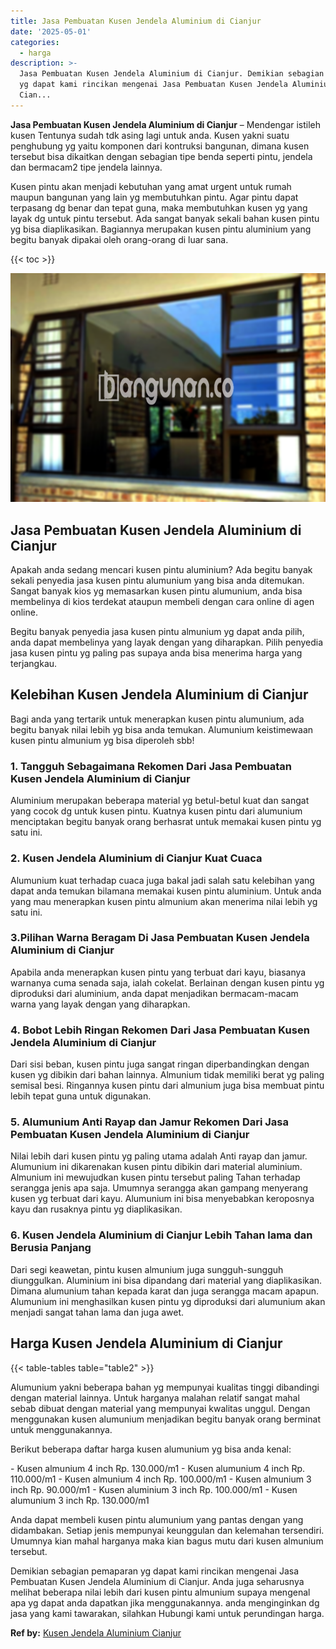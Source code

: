 ```yaml
---
title: Jasa Pembuatan Kusen Jendela Aluminium di Cianjur
date: '2025-05-01'
categories:
  - harga
description: >-
  Jasa Pembuatan Kusen Jendela Aluminium di Cianjur. Demikian sebagian pemaparan
  yg dapat kami rincikan mengenai Jasa Pembuatan Kusen Jendela Aluminium di
  Cian...
---
```


**Jasa Pembuatan Kusen Jendela Aluminium di Cianjur** – Mendengar istileh kusen Tentunya sudah tdk asing lagi untuk anda. Kusen yakni suatu penghubung yg yaitu komponen dari kontruksi bangunan, dimana kusen tersebut bisa dikaitkan dengan sebagian tipe benda seperti pintu, jendela dan bermacam2 tipe jendela lainnya.

Kusen pintu akan menjadi kebutuhan yang amat urgent untuk rumah maupun bangunan yang lain yg membutuhkan pintu. Agar pintu dapat terpasang dg benar dan tepat guna, maka membutuhkan kusen yg yang layak dg untuk pintu tersebut. Ada sangat banyak sekali bahan kusen pintu yg bisa diaplikasikan. Bagiannya merupakan kusen pintu aluminium yang begitu banyak dipakai oleh orang-orang di luar sana.

{{< toc >}}

![Jasa Pembuatan Kusen Jendela Aluminium di Cianjur](/images/harga-kusen-jendela-alumunium-11.png)

## Jasa Pembuatan Kusen Jendela Aluminium di Cianjur

Apakah anda sedang mencari kusen pintu aluminium? Ada begitu banyak sekali penyedia jasa kusen pintu alumunium yang bisa anda ditemukan. Sangat banyak kios yg memasarkan kusen pintu alumunium, anda bisa membelinya di kios terdekat ataupun membeli dengan cara online di agen online.

Begitu banyak penyedia jasa kusen pintu almunium yg dapat anda pilih, anda dapat membelinya yang layak dengan yang diharapkan. Pilih penyedia jasa kusen pintu yg paling pas supaya anda bisa menerima harga yang terjangkau.

## Kelebihan Kusen Jendela Aluminium di Cianjur

Bagi anda yang tertarik untuk menerapkan kusen pintu alumunium, ada begitu banyak nilai lebih yg bisa anda temukan. Alumunium keistimewaan kusen pintu almunium yg bisa diperoleh sbb!

### 1\. Tangguh Sebagaimana Rekomen Dari Jasa Pembuatan Kusen Jendela Aluminium di Cianjur

Aluminium merupakan beberapa material yg betul-betul kuat dan sangat yang cocok dg untuk kusen pintu. Kuatnya kusen pintu dari alumunium menciptakan begitu banyak orang berhasrat untuk memakai kusen pintu yg satu ini.

### 2\. Kusen Jendela Aluminium di Cianjur Kuat Cuaca

Alumunium kuat terhadap cuaca juga bakal jadi salah satu kelebihan yang dapat anda temukan bilamana memakai kusen pintu aluminium. Untuk anda yang mau menerapkan kusen pintu almunium akan menerima nilai lebih yg satu ini.

### 3.Pilihan Warna Beragam Di Jasa Pembuatan Kusen Jendela Aluminium di Cianjur

Apabila anda menerapkan kusen pintu yang terbuat dari kayu, biasanya warnanya cuma senada saja, ialah cokelat. Berlainan dengan kusen pintu yg diproduksi dari aluminium, anda dapat menjadikan bermacam-macam warna yang layak dengan yang diharapkan.

### 4\. Bobot Lebih Ringan Rekomen Dari Jasa Pembuatan Kusen Jendela Aluminium di Cianjur

Dari sisi beban, kusen pintu juga sangat ringan diperbandingkan dengan kusen yg dibikin dari bahan lainnya. Almunium tidak memiliki berat yg paling semisal besi. Ringannya kusen pintu dari almunium juga bisa membuat pintu lebih tepat guna untuk digunakan.

### 5\. Alumunium Anti Rayap dan Jamur Rekomen Dari Jasa Pembuatan Kusen Jendela Aluminium di Cianjur

Nilai lebih dari kusen pintu yg paling utama adalah Anti rayap dan jamur. Alumunium ini dikarenakan kusen pintu dibikin dari material aluminium. Almunium ini mewujudkan kusen pintu tersebut paling Tahan terhadap serangga jenis apa saja. Umumnya serangga akan gampang menyerang kusen yg terbuat dari kayu. Alumunium ini bisa menyebabkan keroposnya kayu dan rusaknya pintu yg diaplikasikan.

### 6\. Kusen Jendela Aluminium di Cianjur Lebih Tahan lama dan Berusia Panjang

Dari segi keawetan, pintu kusen almunium juga sungguh-sungguh diunggulkan. Aluminium ini bisa dipandang dari material yang diaplikasikan. Dimana alumunium tahan kepada karat dan juga serangga macam apapun. Alumunium ini menghasilkan kusen pintu yg diproduksi dari alumunium akan menjadi sangat tahan lama dan juga awet.

## Harga Kusen Jendela Aluminium di Cianjur

{{< table-tables table="table2" >}}

Alumunium yakni beberapa bahan yg mempunyai kualitas tinggi dibandingi dengan material lainnya. Untuk harganya malahan relatif sangat mahal sebab dibuat dengan material yang mempunyai kwalitas unggul. Dengan menggunakan kusen alumunium menjadikan begitu banyak orang berminat untuk menggunakannya.

Berikut beberapa daftar harga kusen alumunium yg bisa anda kenal:

\- Kusen almunium 4 inch Rp. 130.000/m1 - Kusen alumunium 4 inch Rp. 110.000/m1 - Kusen almunium 4 inch Rp. 100.000/m1 - Kusen almunium 3 inch Rp. 90.000/m1 - Kusen aluminium 3 inch Rp. 100.000/m1 - Kusen alumunium 3 inch Rp. 130.000/m1

Anda dapat membeli kusen pintu alumunium yang pantas dengan yang didambakan. Setiap jenis mempunyai keunggulan dan kelemahan tersendiri. Umumnya kian mahal harganya maka kian bagus mutu dari kusen almunium tersebut.

Demikian sebagian pemaparan yg dapat kami rincikan mengenai Jasa Pembuatan Kusen Jendela Aluminium di Cianjur. Anda juga seharusnya melihat beberapa nilai lebih dari kusen pintu almunium supaya mengenal apa yg dapat anda dapatkan jika menggunakannya. anda menginginkan dg jasa yang kami tawarakan, silahkan Hubungi kami untuk perundingan harga.

**Ref by:** [Kusen Jendela Aluminium Cianjur](https://id.wikipedia.org/wiki/Kusen)
